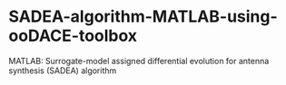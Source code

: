 # SADEA-algorithm-MATLAB-using-ooDACE-toolbox
MATLAB: Surrogate-model assigned differential evolution for antenna synthesis (SADEA) algorithm
